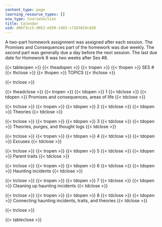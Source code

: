 ```yaml
---
content_type: page
learning_resource_types: []
ocw_type: CourseSection
title: Calendar
uid: d86f3cc5-d052-e930-1403-c7283019cd28
---
```


A two-part homework assignment was assigned after each session. The Promises and Consequences part of the homework was due weekly. The second part was generally due a day before the next session. The last due date for Homework 8 was two weeks after Ses #8.

{{< tableopen >}}
{{< theadopen >}}
{{< tropen >}}
{{< thopen >}}
SES #
{{< thclose >}}
{{< thopen >}}
TOPICS
{{< thclose >}}

{{< trclose >}}

{{< theadclose >}}
{{< tropen >}}
{{< tdopen >}}
1
{{< tdclose >}}
{{< tdopen >}}
Promises and consequences, areas of life
{{< tdclose >}}

{{< trclose >}}
{{< tropen >}}
{{< tdopen >}}
2
{{< tdclose >}}
{{< tdopen >}}
Theories
{{< tdclose >}}

{{< trclose >}}
{{< tropen >}}
{{< tdopen >}}
3
{{< tdclose >}}
{{< tdopen >}}
Theories, purges, and thought logs
{{< tdclose >}}

{{< trclose >}}
{{< tropen >}}
{{< tdopen >}}
4
{{< tdclose >}}
{{< tdopen >}}
Excuses
{{< tdclose >}}

{{< trclose >}}
{{< tropen >}}
{{< tdopen >}}
5
{{< tdclose >}}
{{< tdopen >}}
Parent traits
{{< tdclose >}}

{{< trclose >}}
{{< tropen >}}
{{< tdopen >}}
6
{{< tdclose >}}
{{< tdopen >}}
Haunting incidents
{{< tdclose >}}

{{< trclose >}}
{{< tropen >}}
{{< tdopen >}}
7
{{< tdclose >}}
{{< tdopen >}}
Cleaning up haunting incidents
{{< tdclose >}}

{{< trclose >}}
{{< tropen >}}
{{< tdopen >}}
8
{{< tdclose >}}
{{< tdopen >}}
Connecting haunting incidents, traits, and theories
{{< tdclose >}}

{{< trclose >}}

{{< tableclose >}}